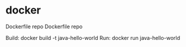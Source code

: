 # docker
Dockerfile repo
Dockerfile repo

Build:
docker build -t java-hello-world 
Run:
docker run java-hello-world
